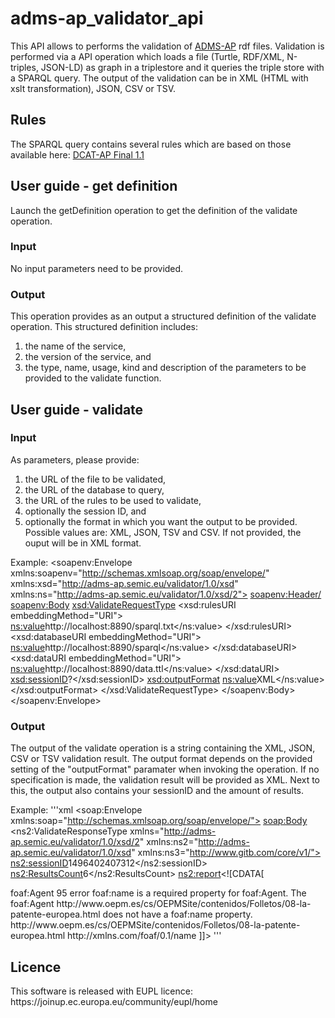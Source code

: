 # adms-ap_validator_api

This API allows to performs the validation of <a href="https://joinup.ec.europa.eu/asset/dcat_application_profile/description">ADMS-AP</a> rdf files.
Validation is performed via a API operation which loads a file (Turtle, RDF/XML, N-triples, JSON-LD) as graph in a triplestore and it queries the triple store with a SPARQL query.
The output of the validation can be in XML (HTML with xslt transformation), JSON, CSV or TSV.

<h2>Rules</h2>

The SPARQL query contains several rules which are based on those available here:
<a href="https://joinup.ec.europa.eu/asset/dcat_application_profile/asset_release/dcat-application-profile-data-portals-europe-final">DCAT-AP Final 1.1</a>

<h2>User guide - get definition</h2>

Launch the getDefinition operation to get the definition of the validate operation.

<h3>Input</h3>

No input parameters need to be provided.

<h3>Output</h3>

This operation provides as an output a structured definition of the validate operation.
This structured definition includes:
 <ol>
  <li>the name of the service,</li>
  <li>the version of the service, and</li>
  <li>the type, name, usage, kind and description of the parameters to be provided to the validate function.</li>
 </ol>
  
<h2>User guide - validate</h2>

<h3>Input</h3>

As parameters, please provide:
    <ol>
    <li>the URL of the file to be validated,</li>
    <li>the URL of the database to query,</li>
    <li>the URL of the rules to be used to validate,</li>
    <li>optionally the session ID, and </li>
    <li>optionally the format in which you want the output to be provided. Possible values are: XML, JSON, TSV and CSV. If not provided, the ouput will be in XML format.</li>
    </ol>

Example:
<soapenv:Envelope xmlns:soapenv="http://schemas.xmlsoap.org/soap/envelope/" xmlns:xsd="http://adms-ap.semic.eu/validator/1.0/xsd" xmlns:ns="http://adms-ap.semic.eu/validator/1.0/xsd/2">
   <soapenv:Header/>
   <soapenv:Body>
      <xsd:ValidateRequestType>
         <xsd:rulesURI embeddingMethod="URI">
            <ns:value>http://localhost:8890/sparql.txt</ns:value>
         </xsd:rulesURI>
         <xsd:databaseURI embeddingMethod="URI">
            <ns:value>http://localhost:8890/sparql</ns:value>
         </xsd:databaseURI>
         <xsd:dataURI embeddingMethod="URI">
            <ns:value>http://localhost:8890/data.ttl</ns:value>
         </xsd:dataURI>
         <!--Optional:-->
         <xsd:sessionID>?</xsd:sessionID>
         <!--Optional:-->
         <xsd:outputFormat>
            <ns:value>XML</ns:value>
         </xsd:outputFormat>
      </xsd:ValidateRequestType>
   </soapenv:Body>
</soapenv:Envelope>

<h3>Output</h3>

The output of the validate operation is a string containing the XML, JSON, CSV or TSV validation result. The output format depends on the provided setting of the "outputFormat" paramater when invoking the operation. If no specification is made, the validation result will be provided as XML.
Next to this, the output also contains your sessionID and the amount of results.

Example:
'''xml
<soap:Envelope xmlns:soap="http://schemas.xmlsoap.org/soap/envelope/">
   <soap:Body>
      <ns2:ValidateResponseType xmlns="http://adms-ap.semic.eu/validator/1.0/xsd/2" xmlns:ns2="http://adms-ap.semic.eu/validator/1.0/xsd" xmlns:ns3="http://www.gitb.com/core/v1/">
         <ns2:sessionID>1496402407312</ns2:sessionID>
         <ns2:ResultsCount>6</ns2:ResultsCount>
         <ns2:report><![CDATA[<?xml version="1.0"?>
<sparql xmlns="http://www.w3.org/2005/sparql-results#">
  <head>
    <variable name="Class_Name"/>
    <variable name="Rule_ID"/>
    <variable name="Rule_Severity"/>
    <variable name="Rule_Description"/>
    <variable name="Message"/>
    <variable name="Subject"/>
    <variable name="Predicate"/>
    <variable name="Object"/>
  </head>
  <results>
    <result>
      <binding name="Class_Name">
        <literal>foaf:Agent</literal>
      </binding>
      <binding name="Rule_ID">
        <literal datatype="http://www.w3.org/2001/XMLSchema#integer">95</literal>
      </binding>
      <binding name="Rule_Severity">
        <literal>error</literal>
      </binding>
      <binding name="Rule_Description">
        <literal>foaf:name is a required property for foaf:Agent.</literal>
      </binding>
      <binding name="Message">
        <literal>The foaf:Agent http://www.oepm.es/cs/OEPMSite/contenidos/Folletos/08-la-patente-europea.html does not have a foaf:name property.</literal>
      </binding>
      <binding name="Subject">
        <uri>http://www.oepm.es/cs/OEPMSite/contenidos/Folletos/08-la-patente-europea.html</uri>
      </binding>
      <binding name="Predicate">
        <uri>http://xmlns.com/foaf/0.1/name</uri>
      </binding>
    </result>
  </results>
</sparql>]]></ns2:report>
      </ns2:ValidateResponseType>
   </soap:Body>
</soap:Envelope>
'''

<h2>Licence</h2>
This software is released with EUPL licence: https://joinup.ec.europa.eu/community/eupl/home
